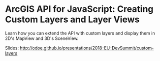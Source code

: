 # ArcGIS API for JavaScript: Creating Custom Layers and Layer Views

Learn how you can extend the API with custom layers and display them in 2D's MapView and 3D's SceneView.


Slides: http://odoe.github.io/presentations/2018-EU-DevSummit/custom-layers